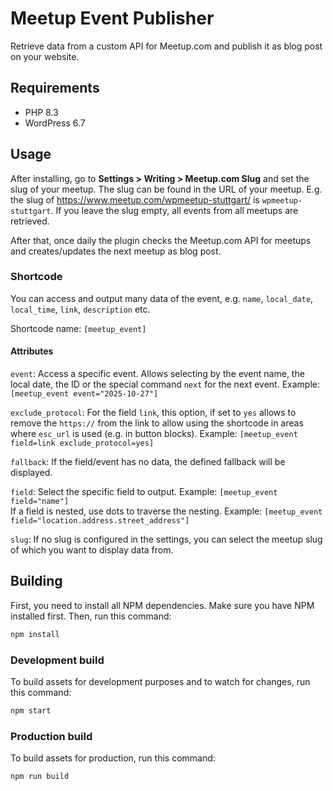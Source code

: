 # Meetup Event Publisher

Retrieve data from a custom API for Meetup.com and publish it as blog post on your website.

## Requirements

* PHP 8.3
* WordPress 6.7

## Usage

After installing, go to **Settings > Writing > Meetup.com Slug** and set the slug of your meetup. The slug can be found in the URL of your meetup. E.g. the slug of https://www.meetup.com/wpmeetup-stuttgart/ is `wpmeetup-stuttgart`. If you leave the slug empty, all events from all meetups are retrieved.

After that, once daily the plugin checks the Meetup.com API for meetups and creates/updates the next meetup as blog post.

### Shortcode

You can access and output many data of the event, e.g. `name`, `local_date`, `local_time`, `link`, `description` etc.

Shortcode name: `[meetup_event]`

#### Attributes

`event`: Access a specific event. Allows selecting by the event name, the local date, the ID or the special command `next` for the next event. Example: `[meetup_event event="2025-10-27"]`

`exclude_protocol`: For the field `link`, this option, if set to `yes` allows to remove the `https://` from the link to allow using the shortcode in areas where `esc_url` is used (e.g. in button blocks). Example: `[meetup_event field=link exclude_protocol=yes]`

`fallback`: If the field/event has no data, the defined fallback will be displayed.

`field`: Select the specific field to output. Example: `[meetup_event field="name"]`<br>
If a field is nested, use dots to traverse the nesting. Example: `[meetup_event field="location.address.street_address"]`

`slug`: If no slug is configured in the settings, you can select the meetup slug of which you want to display data from.

## Building

First, you need to install all NPM dependencies. Make sure you have NPM installed first. Then, run this command:

```bash
npm install
```

### Development build

To build assets for development purposes and to watch for changes, run this command:

```bash
npm start
```

### Production build

To build assets for production, run this command:

```bash
npm run build
